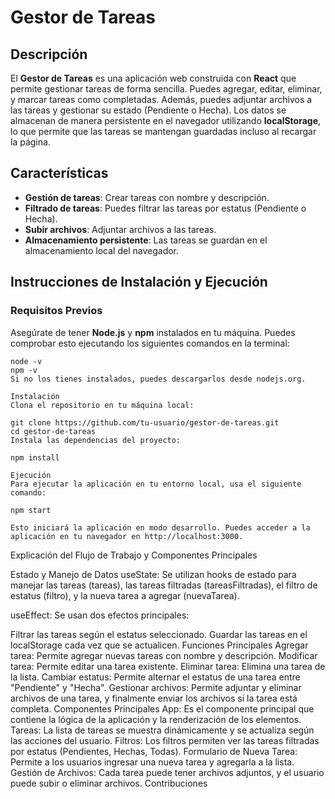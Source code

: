 # Gestor de Tareas  

## Descripción  

El **Gestor de Tareas** es una aplicación web construida con **React** que permite gestionar tareas de forma sencilla. Puedes agregar, editar, eliminar, y marcar tareas como completadas. Además, puedes adjuntar archivos a las tareas y gestionar su estado (Pendiente o Hecha). Los datos se almacenan de manera persistente en el navegador utilizando **localStorage**, lo que permite que las tareas se mantengan guardadas incluso al recargar la página.  

## Características  

- **Gestión de tareas**: Crear tareas con nombre y descripción.  
- **Filtrado de tareas**: Puedes filtrar las tareas por estatus (Pendiente o Hecha).  
- **Subir archivos**: Adjuntar archivos a las tareas.  
- **Almacenamiento persistente**: Las tareas se guardan en el almacenamiento local del navegador.  

## Instrucciones de Instalación y Ejecución  

### Requisitos Previos  

Asegúrate de tener **Node.js** y **npm** instalados en tu máquina. Puedes comprobar esto ejecutando los siguientes comandos en la terminal:  

``` 
node -v  
npm -v  
Si no los tienes instalados, puedes descargarlos desde nodejs.org.

Instalación
Clona el repositorio en tu máquina local:

git clone https://github.com/tu-usuario/gestor-de-tareas.git  
cd gestor-de-tareas  
Instala las dependencias del proyecto:

npm install

Ejecución
Para ejecutar la aplicación en tu entorno local, usa el siguiente comando:

npm start

Esto iniciará la aplicación en modo desarrollo. Puedes acceder a la aplicación en tu navegador en http://localhost:3000.

```
Explicación del Flujo de Trabajo y Componentes Principales

Estado y Manejo de Datos
useState: Se utilizan hooks de estado para manejar las tareas (tareas), las tareas filtradas (tareasFiltradas), el filtro de estatus (filtro), y la nueva tarea a agregar (nuevaTarea).

useEffect: Se usan dos efectos principales:

Filtrar las tareas según el estatus seleccionado.
Guardar las tareas en el localStorage cada vez que se actualicen.
Funciones Principales
Agregar tarea: Permite agregar nuevas tareas con nombre y descripción.
Modificar tarea: Permite editar una tarea existente.
Eliminar tarea: Elimina una tarea de la lista.
Cambiar estatus: Permite alternar el estatus de una tarea entre "Pendiente" y "Hecha".
Gestionar archivos: Permite adjuntar y eliminar archivos de una tarea, y finalmente enviar los archivos si la tarea está completa.
Componentes Principales
App: Es el componente principal que contiene la lógica de la aplicación y la renderización de los elementos.
Tareas: La lista de tareas se muestra dinámicamente y se actualiza según las acciones del usuario.
Filtros: Los filtros permiten ver las tareas filtradas por estatus (Pendientes, Hechas, Todas).
Formulario de Nueva Tarea: Permite a los usuarios ingresar una nueva tarea y agregarla a la lista.
Gestión de Archivos: Cada tarea puede tener archivos adjuntos, y el usuario puede subir o eliminar archivos.
Contribuciones
